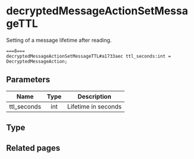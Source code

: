 # decryptedMessageActionSetMessageTTL
Setting of a message lifetime after reading.

```
===8===
decryptedMessageActionSetMessageTTL#a1733aec ttl_seconds:int = DecryptedMessageAction;
```

## Parameters
| Name | Type | Description |
| ---- | :----: | ----------- |
| ttl_seconds | int | Lifetime in seconds |


## Type


## Related pages
